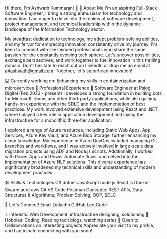Hi there, I'm Ashwath Kummaran! 👋
🚀 About Me
I'm an aspiring Full-Stack Software Engineer, I bring a strong enthusiasm for technology and innovation. I am eager to delve into the realms of software development, project management, and technical leadership within the dynamic landscape of the Information Technology sector.

My steadfast dedication to technology, my adept problem-solving abilities, and my fervor for embracing innovation consistently drive my journey. I'm keen to connect with like-minded professionals who share the same passion for the constantly evolving tech sphere. Let's uncover possibilities, exchange perspectives, and work together to fuel innovation in this thrilling domain.
Don't hesitate to reach out on LinkedIn or drop me an email at a4ashwath@gmail.com. Together, let's spearhead innovation!

💻 Currently working on: Enhancing my skills in containerization and microservices
💼 Professional Experience
📌 Software Engineer at Psiog Digital (Feb 2023 - present)
I developed a strong foundation in building bots for Microsoft Teams and other third-party applications, while also gaining hands-on experience with the SDLC and the implementation of best practices. My work involved extensive development using React and .NET, where I played a key role in application development and laying the infrastructure for a monolithic three-tier application.

I explored a range of Azure resources, including Static Web Apps, App Services, Azure Key Vault, and Azure Blob Storage, further enhancing my cloud knowledge. My experience in Azure DevOps included managing Git branches and workflows, and I was actively involved in large-scale data migration projects using ADF and Node.js scripts. Additionally, I worked with Power Apps and Power Automate flows, and delved into the implementation of Azure NLP solutions. This diverse experience has significantly broadened my technical skills and understanding of modern development practices.

🛠️ Skills & Technologies
C# dotnet JavaScript node js React.js Docker Swarm aure aws  Git VS Code Postman
Concepts: REST APIs, Data Structures & Algorithms, Problem Solving, OOP, SDLC

🔗 Let's Connect!
Email LinkedIn GitHub LeetCode

💡 Interests: Web Development, infrastructure designing, solutioning
🍕 Hobbies: Coding, Reading tech blogs, watching series
🤝 Open to: Collaborations on interesting projects
Appreciate your visit to my profile, and I anticipate connecting with you soon!
